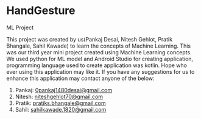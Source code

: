 # HandGesture
ML Project

This project was created by us(Pankaj Desai, Nitesh Gehlot, Pratik Bhangale, Sahil Kawade) to learn the concepts of Machine Learning.
This was our third year mini project created using Machine Learning concepts.
We used python for ML model and Android Studio for creating application, programming language used to create application was kotlin.
Hope who ever using this application may like it.
If you have any suggestions for us to enhance this application may contact anyone of the below:
1) Pankaj: 0pankaj1480desai@gmail.com 
2) Nitesh: niteshgehlot70@gmail.com
3) Pratik: pratiks.bhangale@gmail.com
4) Sahil: sahilkawade.1820@gmail.com
